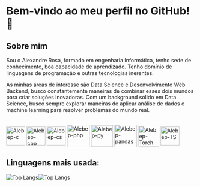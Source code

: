 # Bem-vindo ao meu perfil no GitHub! 👋

## Sobre mim 

Sou o Alexandre Rosa, formado em engenharia Informática, tenho sede de conhecimento, boa capacidade de aprendizado. Tenho domínio de linguagens de programação e outras tecnologias inerentes.

As minhas áreas de interesse são Data Science e Desenvolvimento Web Backend, busco constantemente maneiras de combinar esses dois mundos para criar soluções inovadoras. Com um background sólido em Data Science, busco sempre explorar maneiras de aplicar análise de dados e machine learning para resolver problemas do mundo real.

<div style="display: inline_block"><br>
  
 <a href="https://devdocs.io/c/">
  <img align="center" alt="Alebep-c" width="50" src="https://cdn.jsdelivr.net/gh/devicons/devicon/icons/c/c-original.svg">
</a>

 <a href="https://isocpp.org/">
   <img align="center" alt="Alebep-cpp" width = 50 src="https://cdn.jsdelivr.net/gh/devicons/devicon/icons/cplusplus/cplusplus-original.svg">
</a>

  <a href="https://learn.microsoft.com/en-us/dotnet/csharp/">
   <img align="center" alt="Alebep-cs"  width = 50 src="https://cdn.jsdelivr.net/gh/devicons/devicon/icons/csharp/csharp-original.svg">
  </a>
  
   <a href="https://www.php.net/">
    <img align="center" alt="Alebep-php"  width = 60 src="https://cdn.jsdelivr.net/gh/devicons/devicon/icons/php/php-original.svg">
  </a>

 <a href="https://www.python.org/">
   <img align="center" alt="Alebep-py" width = 58 src="https://cdn.jsdelivr.net/gh/devicons/devicon/icons/python/python-original.svg">
</a>


 <a href="https://pandas.pydata.org/">
    <img align="center" alt="Alebep-pandas" width = 60 src="https://cdn.jsdelivr.net/gh/devicons/devicon/icons/pandas/pandas-original.svg" />
</a>

 <a href="https://pytorch.org/">
   <img align="center" alt="Alebep-Torch" height = 55 src="https://cdn.jsdelivr.net/gh/devicons/devicon/icons/pytorch/pytorch-original.svg">
</a>

 <a href="https://www.tensorflow.org/">
    <img align="center" alt="Alebep-TS" width = 50  src="https://cdn.jsdelivr.net/gh/devicons/devicon/icons/tensorflow/tensorflow-original.svg">
</a>
<!--
 <a href="https://www.tensorflow.org/">
    <img align="center" alt="Alebep-scikit" width = 50  src="https://cdn.jsdelivr.net/gh/devicons/devicon/icons/scikit-learn/scikit-learn-original.svg">
</a>
-->
  



  
</div>


## Linguagens mais usada:

[![Top Langs](https://github-readme-stats.vercel.app/api/top-langs/?username=Alebep&hide=vim%40script)](https://github.com/Alebep/github-readme-stats)[![Top Langs](https://github-readme-stats.vercel.app/api/top-langs/?username=Alebep&hide=vim%40script)](https://github.com/Alebep/github-readme-stats)


<!--

[![Top Langs](https://github-readme-stats.vercel.app/api/top-langs/?username=Alebep&layout=compact)](https://github.com/Alebep/github-readme-stats)

## Minhas habilidades
- **Data Science**: Possuo experiência em análise exploratória de dados, visualização de dados, modelagem estatística e machine learning. Estou sempre aprendendo e aplicando novas técnicas para extrair insights valiosos dos dados.

- **Desenvolvimento Web Backend**: Além do meu interesse em Data Science, também tenho conhecimento sólido em desenvolvimento web backend. Trabalho com linguagens como Python, Node.js e Ruby on Rails para criar APIs robustas e sistemas escaláveis.

- **Bancos de Dados**: Tenho experiência em bancos de dados relacionais e NoSQL, incluindo MySQL, PostgreSQL e MongoDB.



## Projetos destacados
- [Projeto de Machine Learning para Classificação de Imagens](link_para_seu_projeto1): Desenvolvi um modelo de machine learning capaz de classificar imagens com alta precisão, utilizando redes neurais convolucionais.

- [API RESTful para Gerenciamento de Tarefas](link_para_seu_projeto2): Criei uma API RESTful usando Node.js e Express para gerenciar tarefas e listas de afazeres.

- [Análise de Dados de Vendas](link_para_seu_projeto3): Realizei uma análise detalhada dos dados de vendas de uma empresa, identificando tendências e oportunidades de crescimento.

## Onde me encontrar
Você pode me encontrar em outras plataformas online:

- [LinkedIn](seu_linkedin): Compartilho artigos e atualizações sobre Data Science e Desenvolvimento Web.

- [Twitter](seu_twitter): Siga-me para obter as últimas novidades e insights do mundo da tecnologia.

Estou sempre aberto a colaborações e novos desafios. Se você tem algum projeto interessante ou oportunidade de trabalho, não hesite em entrar em contato comigo. Vamos construir coisas incríveis juntos! 🚀


<!--
**Alebep/Alebep** is a ✨ _special_ ✨ repository because its `README.md` (this file) appears on your GitHub profile.

Here are some ideas to get you started:

- 🔭 I’m currently working on ...
- 🌱 I’m currently learning ...
- 👯 I’m looking to collaborate on ...
- 🤔 I’m looking for help with ...
- 💬 Ask me about ...
- 📫 How to reach me: ...
- 😄 Pronouns: ...
- ⚡ Fun fact: ...
-->

